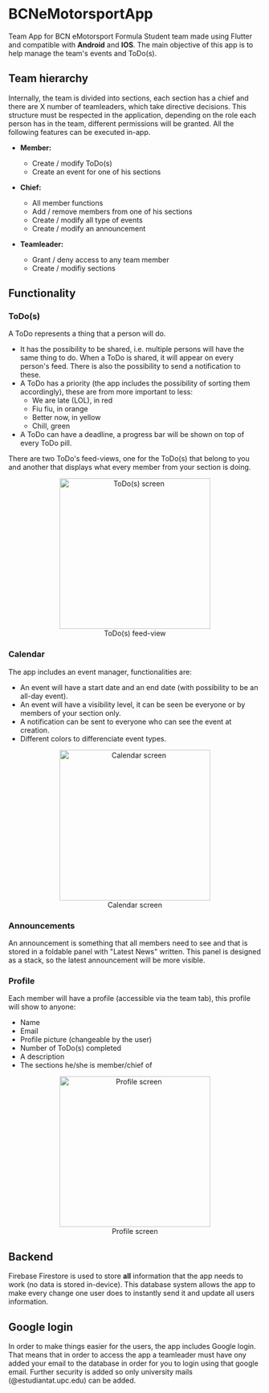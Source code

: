 # BCNeMotorsportApp
Team App for BCN eMotorsport Formula Student team made using Flutter and compatible with **Android** and **IOS**.
The main objective of this app is to help manage the team's events and ToDo(s).

## Team hierarchy
Internally, the team is divided into sections, each section has a chief and there are X number of teamleaders, which take directive decisions.
This structure must be respected in the application, depending on the role each person has in the team, different permissions will be granted.
All the following features can be executed in-app.

- **Member:**
  - Create / modify ToDo(s)
  - Create an event for one of his sections

- **Chief:**
  - All member functions
  - Add / remove members from one of his sections
  - Create / modify all type of events
  - Create / modify an announcement

- **Teamleader:**
  - Grant / deny access to any team member
  - Create / modifiy sections

## Functionality

### ToDo(s)
A ToDo represents a thing that a person will do.

- It has the possibility to be shared, i.e. multiple persons will have the same thing to do. When a ToDo is shared, it will appear on every person's feed. There is also the possibility to send a notification to these.
- A ToDo has a priority (the app includes the possibility of sorting them accordingly), these are from more important to less:
  - We are late (LOL), in red
  - Fiu fiu, in orange
  - Better now, in yellow
  - Chill, green
- A ToDo can have a deadline, a progress bar will be shown on top of every ToDo pill.

There are two ToDo's feed-views, one for the ToDo(s) that belong to you and another that displays what every member from your section is doing.

<p align="center">
  <img src="./assets/readme/ToDos.jpg" alt="ToDo(s) screen" width="300"/><br />
  ToDo(s) feed-view
</p>

### Calendar
The app includes an event manager, functionalities are:
- An event will have a start date and an end date (with possibility to be an all-day event).
- An event will have a visibility level, it can be seen be everyone or by members of your section only.
- A notification can be sent to everyone who can see the event at creation.
- Different colors to differenciate event types.

<p align="center">
  <img src="./assets/readme/calendar.jpg" alt="Calendar screen" width="300"/><br />
  Calendar screen
</p>

### Announcements
An announcement is something that all members need to see and that is stored in a foldable panel with "Latest News" written.
This panel is designed as a stack, so the latest announcement will be more visible.

### Profile
Each member will have a profile (accessible via the team tab), this profile will show to anyone:
- Name
- Email
- Profile picture (changeable by the user)
- Number of ToDo(s) completed
- A description
- The sections he/she is member/chief of

<p align="center">
  <img src="./assets/readme/profile.jpg" alt="Profile screen" width="300" /><br />
  Profile screen
</p>

## Backend
Firebase Firestore is used to store **all** information that the app needs to work (no data is stored in-device).
This database system allows the app to make every change one user does to instantly send it and update all users information.

## Google login
In order to make things easier for the users, the app includes Google login.
That means that in order to access the app a teamleader must have ony added your email to the database in order for you to login using that google email.
Further security is added so only university mails (@estudiantat.upc.edu) can be added.
